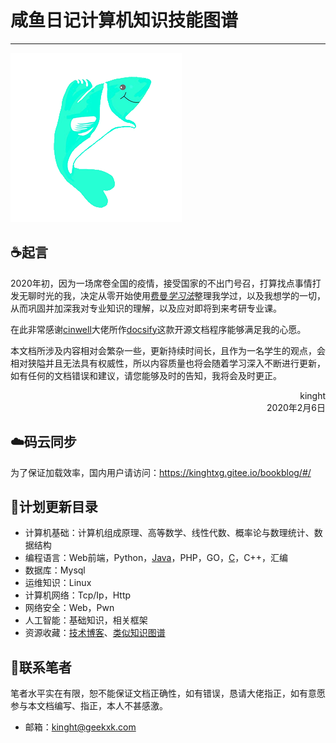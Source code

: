 # 咸鱼日记计算机知识技能图谱

------

![image-20200301221641302](README.assets/image-20200301221641302.png)

## ☕起言

2020年初，因为一场席卷全国的疫情，接受国家的不出门号召，打算找点事情打发无聊时光的我，决定从零开始使用[费曼*学习法*](http://www.baidu.com/link?url=z0V5UmC8ZVovkUU8pned2pJLHr-XUwXaio7g_4w0pM-sB84z13OxXkJlAMOKqg_Ll_2HP8m6Aq1QAKXg80gKaa)整理我学过，以及我想学的一切，从而巩固并加深我对专业知识的理解，以及应对即将到来考研专业课。

在此非常感谢[cinwell](https://www.zhihu.com/people/cinwell)大佬所作[docsify](https://docsify.js.org/#/)这款开源文档程序能够满足我的心愿。

本文档所涉及内容相对会繁杂一些，更新持续时间长，且作为一名学生的观点，会相对狭隘并且无法具有权威性，所以内容质量也将会随着学习深入不断进行更新，如有任何的文档错误和建议，请您能够及时的告知，我将会及时更正。

<div style="text-align:right">kinght</div>
<div style="text-align:right">2020年2月6日</div>


## ☁️码云同步

为了保证加载效率，国内用户请访问：https://kinghtxg.gitee.io/bookblog/#/



## 💾计划更新目录

- 计算机基础：计算机组成原理、高等数学、线性代数、概率论与数理统计、数据结构
- 编程语言：Web前端，Python，[Java](programming/Java)，PHP，GO，[C](programming/C)，C++，汇编
- 数据库：Mysql
- 运维知识：Linux
- 计算机网络：Tcp/Ip，Http
- 网络安全：Web，Pwn
- 人工智能：基础知识，相关框架
- 资源收藏：[技术博客](Resources/blog)、[类似知识图谱](Resources/Atlas)



## 📡联系笔者

笔者水平实在有限，恕不能保证文档正确性，如有错误，恳请大佬指正，如有意愿参与本文档编写、指正，本人不甚感激。

- 邮箱：kinght@geekxk.com

